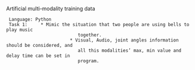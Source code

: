 
Artificial multi-modality training data

     Language: Python  
     Task 1:     * Mimic the situation that two people are using bells to play music
                               together. 
                            * Visual, Audio, joint angles information should be considered, and
                               all this modalities’ max, min value and delay time can be set in
                               program.
